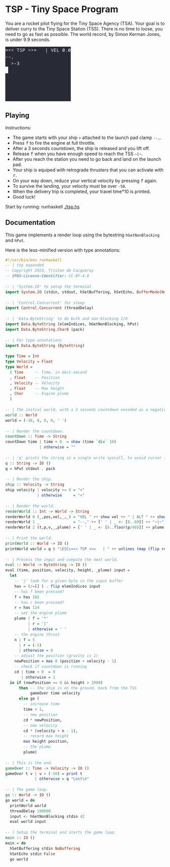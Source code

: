 # TSP - Tiny Space Program

You are a rocket pilot flying for the Tiny Space Agency (TSA).
Your goal is to deliver curry to the Tiny Space Station (TSS).
There is no time to loose, you need to go as fast as possible.
The world record, by Simon Kerman Jones, is under 9.9 seconds.

![Playing the game](tsp.gif)


## Playing

Instructions:

- The game starts with your ship `>` attached to the launch pad clamp `--,`.
- Press <kbd>f</kbd> to fire the engine at full throttle.
- After a 3 seconds countdown, the ship is released and you lift off.
- Release <kbd>f</kbd> when you have enough speed to reach the TSS `~|~`.
- After you reach the station you need to go back and land on the launch pad.
- Your ship is equiped with retrograde thrusters that you can activate with <kbd>r</kbd>.
- On your way down, reduce your vertical velocity by pressing <kbd>f</kbd> again.
- To survive the landing, your velocity must be over `-50`.
- When the delivery trip is completed, your travel time*10 is printed.
- Good luck!

Start by running: runhaskell [./tsp.hs](tsp.hs)


## Documentation

This game implements a render loop using the bytestring `hGetNonBlocking` and `hPut`.

Here is the less-minified version with type annotations:

```haskell
#!/usr/bin/env runhaskell
-- | tsp expanded
-- Copyright 2023, Tristan de Cacqueray
-- SPDX-License-Identifier: CC-BY-4.0

-- | 'System.IO' to setup the terminal
import System.IO (stdin, stdout, hSetBuffering, hSetEcho, BufferMode(NoBuffering))

-- | 'Control.Concurrent' for sleep
import Control.Concurrent (threadDelay)

-- | 'Data.ByteString' to do bulk and non-blocking I/O
import Data.ByteString (elemIndices, hGetNonBlocking, hPut)
import Data.ByteString.Char8 (pack)

-- | For type annotations
import Data.ByteString (ByteString)

type Time = Int
type Velocity = Float
type World =
  ( Time     -- Time, in deci-second
  , Float    -- Position
  , Velocity -- Velocity
  , Float    -- Max height
  , Char     -- Engine plume
  )

-- | The initial world, with a 3 seconds countdown encoded as a negative value.
world :: World
world = (-30, 0, 0, 0, ' ')

-- | Render the countdown.
countDown :: Time -> String
countDown time | time < 0  = show (time `div` 10)
               | otherwise = ""

-- | 'q' prints the string in a single write syscall, to avoid cursor flickering.
q :: String -> IO ()
q = hPut stdout . pack

-- | Render the ship.
ship :: Velocity -> String
ship velocity | velocity >= 0 = ">"
              | otherwise     = "<"

-- | Render the world.
renderWorld :: Int -> World -> String
renderWorld 0 (_,pos,vel,_,_) = "VEL " ++ show vel ++ " | ALT " ++ show pos
renderWorld 1 _               = "--," ++ [' ' | _ <- [0..69]] ++ "~|~"
renderWorld 2 (t,p,v,_,plume) = [' ' | _ <- [0..floor(p/40)]] ++ plume : ship v ++ countDown t

-- | Print the world.
printWorld :: World -> IO ()
printWorld world = q $ "\ESCc=<< TSP >>=   | " ++ unlines (map (flip renderWorld world) [0..2])

-- | Process the input and compute the next world.
eval :: World -> ByteString -> IO ()
eval (time, position, velocity, height, _plume) input =
  let
    -- 'j' look for a given byte in the input buffer
    has = (/=[] ) . flip elemIndices input
    -- has f been pressed?
    f = has 102
    -- has r been pressed?
    r = has 114
    -- set the engine plume
    plume | f = '*'
          | r = '['
          | otherwise = ' '
    -- the engine thrust
    n | f = 5
      | r = (-5)
      | otherwise = 0
    -- adjust the position (gravity is 1)
    newPosition = max 0 (position + velocity - 1)
    -- check if countdown is running
    cd | time < 0  = 0
       | otherwise = 1
  in if (newPosition == 0 && height > 2900)
      then -- the ship is on the ground, back from the TSS
           gameOver time velocity
      else go (
        -- increase time
        time + 1,
        -- new position
        cd * newPosition,
        -- new velocity
        cd * (velocity + n - 1),
        -- record max height
        max height position,
        -- the plume
        plume)

-- | This is the end.
gameOver :: Time -> Velocity -> IO ()
gameOver t v | v > (-50) = print t
             | otherwise = q "Lost\n"

-- | The game loop.
go :: World -> IO ()
go world = do
  printWorld world
  threadDelay 100000
  input <- hGetNonBlocking stdin 42
  eval world input

-- | Setup the terminal and starts the game loop.
main :: IO ()
main = do
  hSetBuffering stdin NoBuffering
  hSetEcho stdin False
  go world
```
